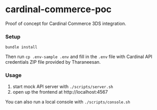 # cardinal-commerce-poc

Proof of concept for Cardinal Commerce 3DS integration.

### Setup

```
bundle install
```

Then run `cp .env-sample .env` and fill in the `.env` file with Cardinal API credentials ZIP file provided by Tharaneesan.

### Usage

1. start mock API server with `./scripts/server.sh`
2. open up the frontend at http://localhost:4567

You can also run a local console with `./scripts/console.sh`
